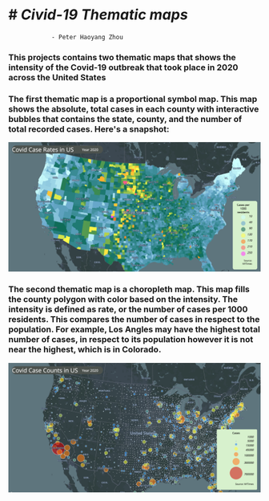 # # *Civid-19 Thematic maps*
                - Peter Haoyang Zhou


### This projects contains two thematic maps that shows the intensity of the Covid-19 outbreak that took place in 2020 across the United States
### The first thematic map is a proportional symbol map. This map shows the absolute, total cases in each county with interactive bubbles that contains the state, county, and the number of total recorded cases. Here's a snapshot:
![](./img/map1.png)
### The second thematic map is a choropleth map. This map fills the county polygon with color based on the intensity. The intensity is defined as rate, or the number of cases per 1000 residents. This compares the number of cases in respect to the population. For example, Los Angles may have the highest total number of cases, in respect to its population however it is not near the highest, which is in Colorado.
![](./img/map2.png)
